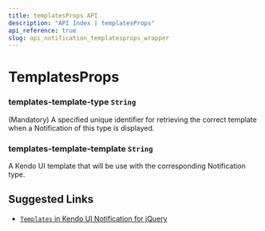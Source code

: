 ```yaml
---
title: templatesProps API
description: "API Index | templatesProps"
api_reference: true
slug: api_notification_templatesprops_wrapper
---
```


# TemplatesProps

### templates-template-type `String`

(Mandatory) A specified unique identifier for retrieving the correct template when a Notification of this type is displayed.

### templates-template-template `String`

A Kendo UI template that will be use with the corresponding Notification type.

## Suggested Links

* [`Templates` in Kendo UI Notification for jQuery](https://docs.telerik.com/kendo-ui/api/javascript/ui/notification/configuration/templates)
